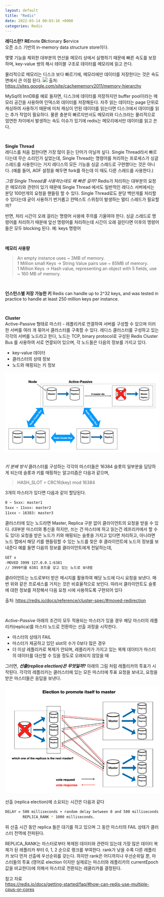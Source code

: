 ```yaml
---
layout: default
title: "Redis"
date: 2022-03-14 00:03:16 +0900
categories: Redis
---
```


**레디스란?** **RE**mote **DI**ctionary **S**ervice  
오픈 소스 기반의 in-memory data structure store이다.

몇몇 기능을 제외한 대부분의 연산을 메모리 상에서 실행하기 때문에 빠른 속도를 보장하며, key-value 쌍의 해시 테이블 구조로 데이터를 메모리에 읽고 쓴다.

물리적으로 메모리는 디스크 보다 빠르기에, 메모리에만 데이터를 저장한다는 것은 속도면에서 큰 이점 된다.
<img src=https://sites.google.com/site/cachememory2011/_/rsrc/1311628836036/memory-hierarchy/hei.png>
출처: https://sites.google.com/site/cachememory2011/memory-hierarchy

MySql의 InnDB를 예로 들자면, 디스크에 데이터를 저장하지만 buffer pool이라는 메모리 공간을 사용하여 인덱스와 데이터를 저장해둔다. 자주 읽는 데이터는 page 단위로 캐싱하여 사용하기 때문에 미처 캐싱이 안된 데이터를 읽는다면 디스크에서 데이터를 읽는 추가 작업이 필요하다. 물론 충분히 빠르지만서도 메모리와 디스크라는 물리적으로 엄연한 차이에서 발생하는 속도 이슈가 있기에 redis는 메모리에서만 데이터를 읽고 쓴다.

<br>

**Single Thread**  
레디스를 처음 접한다면 가장 많이 듣는 단어가 아닐까 싶다. Single Thread라서 빠르다는데 무슨 소리인가 싶었는데, Single Thread는 명령어를 처리하는 프로세스가 싱글 스레드를 사용한다는 거지 레디스의 모든 기능을 싱글 스레드로 구현했다는 것은 아니다. (예를 들어, AOF 설정을 해두면 fork를 하는데 이 때도 다른 스레드를 사용한다.)

_그럼 Single Thread를 사용하는데도 왜 빠른 걸까?_
Redis가 처리하는 대부분의 요청은 메모리와 관련이 있기 때문에 Single Thread 에서도 일반적인 레디스 서버에서는 분당 100만개의 요청을 핸들링 할 수 있다. Single Thread로도 분당 백만개를 처리할 수 있다는데 굳이 사용하기 번거롭고 컨텍스트 스위칭이 발생하는 멀티 스레드가 필요할까?

반면, 처리 시간이 오래 걸리는 명령어 사용에 주의를 기울여야 한다. 싱글 스레드로 명령어를 처리하기 때문에 앞선 명령어를 처리하는데 시간이 오래 걸린다면 이후의 명령어들은 모두 blocking 된다.
예: keys 명령어

<br>

**메모리 사용량**

> An empty instance uses ~ 3MB of memory.  
> 1 Million small Keys -> String Value pairs use ~ 85MB of memory.  
> 1 Million Keys -> Hash value, representing an object with 5 fields, use ~ 160 MB of memory.

<br>

**인스턴스별 저장 가능한 키**
Redis can handle up to 2^32 keys, and was tested in practice to handle at least 250 million keys per instance.

<br>

**Cluster**  
Active-Passive 형태로 마스터 - 레플리카로 연결하여 서버를 구성할 수 있으며 이러한 서버를 여러 개 묶어서 클러스터를 구축할 수 있다. 레디스 클러스터를 구성하고 있는 각각의 서버를 노드라고 한다, 노드는 TCP, binary protocol로 구성된 Redis Cluster Bus 를 사용하여 서로 연결되어 있으며, 각 노드들은 다음의 정보를 가지고 있다.

- key-value 데이터
- 클러스터의 상태 정보
- 노드와 매핑되는 키 정보

<img src="/_img/redis/redis-cluster.png">
<br><br>

_키 분배 방식_
클러스터를 구성하는 각각의 마스터들은 16384 슬롯의 일부분을 담당하게 되는데 슬롯과 키를 매핑하는 알고리즘은 다음과 같으며,

> HASH_SLOT = CRC16(key) mod 16384

3개의 마스터가 있다면 다음과 같이 할당된다.

```bash
0 ~ 5xxx: master1
5xxx ~ 11xxx: master2
11xxx ~ 16383: master3

```

클러스터에 있는 노드라면 Master, Replica 구분 없이 클라이언트의 요청을 받을 수 있다. (대부분 마스터와 통신을 하지만, 쓰는 건 마스터에 하고 읽는건 레프리카에서 할 수도 있다) 요청을 받은 노드가 키와 매핑되는 슬롯을 가지고 있다면 처리하고, 아니라면 노드 맵에서 해당 키를 핸들링할 수 있는 노드를 찾은 후 클라이언트에 노드의 정보를 보내준다
예를 들면 다음의 정보를 클라이언트에게 전달하는데,

```bash
GET x
-MOVED 3999 127.0.0.1:6381
// 3999키를 6381 포트를 갖고 있는 노드로 보내렴
```

클라이언트는 노드로부터 받은 메시지를 활용하여 해당 노드에 다시 요청을 보낸다. 매번 위와 같은 프로세스를 거치는 것은 비효율적으로 보인다. 따라서 클라이언트도 슬롯에 대한 정보를 저장해서 다음 요청 시에 사용하도록 구현되어 있다

출처: https://redis.io/docs/reference/cluster-spec/#moved-redirection

<br>

_Active-Passive_
아래의 조건이 모두 적용되는 마스터가 있을 경우 해당 마스터의 레플리카(replica)를 마스터 노드로 전환하는 선출 과정을 시작한다.

- 마스터의 상태가 FAIL
- 마스터가 제공하고 있던 slot의 수가 0보다 많은 경우
- 더 이상 레플리카로 복제가 안되며, 레플리카가 가지고 있는 복제 데이터가 마스터의 데이터를 대신할 수 있을 정도로 오래되지 않았을 때

그러면, **_선출(replica election)은 무엇일까?_**
아래의 그림 처럼 레플리카의 투표가 시작된다. 각각의 레플리카는 클러스터에 있는 모든 마스터에 투표 요청을 보내고, 요청을 받은 마스터들은 응답을 보낸다.

<img src="/_img/redis/redis-replica-election.png">

선출 (replica election)에 소요되는 시간은 다음과 같다

```bash
DELAY = 500 milliseconds + random delay between 0 and 500 milliseconds +
        REPLICA_RANK * 1000 milliseconds.
```

위 선출 시간 동안 replica 들은 대기를 하고 있으며 그 동안 마스터의 FAIL 상태가 클러스터 전역에 전파된다.

REPLICA_RANK는 마스터로부터 복제된 데이터와 관련이 있는데 가장 많은 데이터 복제가 된 레플리카 부터 0, 1, 2 순으로 랭크를 부여한다. rank가 낮을 수록 다른 레플리카 보다 먼저 선출에 우선순위를 갖는다. 하지만 rank은 어디까지나 우선순위일 뿐, 마스터들의 투표 (영어로 election 이지만 실제로는 마스터와 레플리카의 currentEpoch 값을 비교한다)에 의해서 마스터로 전환되는 레클리카를 결정된다.

참고 자료  
https://redis.io/docs/getting-started/faq/#how-can-redis-use-multiple-cpus-or-cores
